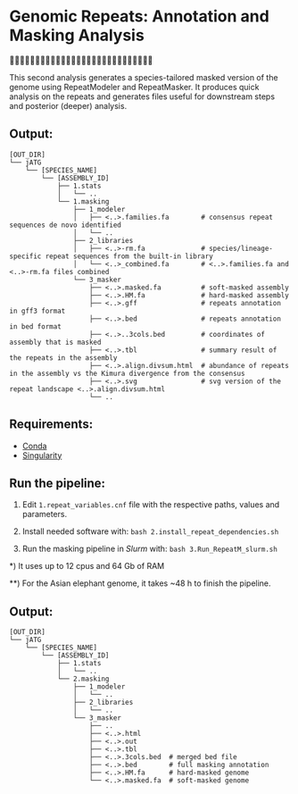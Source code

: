 # Genomic Repeats: Annotation and Masking Analysis
🧬😷🧬😷🧬😷🧬😷🧬😷🧬😷🧬😷🧬😷🧬😷🧬😷🧬😷🧬😷🧬😷🧬😷

This second analysis generates a species-tailored masked version of the genome using RepeatModeler and RepeatMasker. It produces quick analysis on the repeats and generates files useful for downstream steps and posterior (deeper) analysis.

## Output:
```
[OUT_DIR]
└── jATG
    └── [SPECIES_NAME]
        └── [ASSEMBLY_ID]
            ├── 1.stats
            │   └── ..
            └── 1.masking
                ├── 1_modeler
                │   ├── <..>.families.fa        # consensus repeat sequences de novo identified
                │   └── ..
                ├── 2_libraries
                │   ├── <..>-rm.fa              # species/lineage-specific repeat sequences from the built-in library
                │   └── <..>_combined.fa        # <..>.families.fa and <..>-rm.fa files combined
                └── 3_masker
                    ├── <..>.masked.fa          # soft-masked assembly
                    ├── <..>.HM.fa              # hard-masked assembly
                    ├── <..>.gff                # repeats annotation in gff3 format
                    ├── <..>.bed                # repeats annotation in bed format
                    ├── <..>..3cols.bed         # coordinates of assembly that is masked
                    ├── <..>.tbl                # summary result of the repeats in the assembly
                    ├── <..>.align.divsum.html  # abundance of repeats in the assembly vs the Kimura divergence from the consensus  
                    ├── <..>.svg                # svg version of the repeat landscape <..>.align.divsum.html
                    └── ..

```

## Requirements:
* [Conda](https://docs.conda.io)
* [Singularity](https://sylabs.io/guides/3.0/user-guide/index.html)


## Run the pipeline:

1) Edit `1.repeat_variables.cnf` file with the respective paths, values and parameters.

2) Install needed software with: `bash 2.install_repeat_dependencies.sh`

3) Run the masking pipeline in _Slurm_ with: `bash 3.Run_RepeatM_slurm.sh`

\*) It uses up to 12 cpus and 64 Gb of RAM

\**) For the Asian elephant genome, it takes ~48 h to finish the pipeline.

## Output:
```
[OUT_DIR]
└── jATG
    └── [SPECIES_NAME]
        └── [ASSEMBLY_ID]
            ├── 1.stats
            │   └── ..
            └── 2.masking
                ├── 1_modeler
                │   └── ..
                ├── 2_libraries
                │   └── ..
                └── 3_masker
                    ├── ..
                    ├── <..>.html    
                    ├── <..>.out
                    ├── <..>.tbl
                    ├── <..>.3cols.bed  # merged bed file
                    ├── <..>.bed        # full masking annotation
                    ├── <..>.HM.fa      # hard-masked genome
                    └── <..>.masked.fa  # soft-masked genome
```
